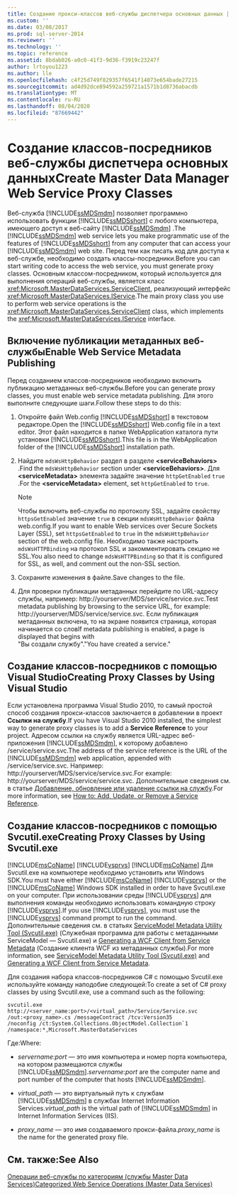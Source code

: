 ```yaml
---
title: Создание прокси-классов веб-службы диспетчера основных данных | Документы Майкрософт
ms.custom: ''
ms.date: 03/08/2017
ms.prod: sql-server-2014
ms.reviewer: ''
ms.technology: ''
ms.topic: reference
ms.assetid: 8bdab026-a0c0-41f3-9d36-f3919c23247f
author: lrtoyou1223
ms.author: lle
ms.openlocfilehash: c4f25d749f829357f6541f14073e654bade27215
ms.sourcegitcommit: ad4d92dce894592a259721a1571b1d8736abacdb
ms.translationtype: MT
ms.contentlocale: ru-RU
ms.lasthandoff: 08/04/2020
ms.locfileid: "87669442"
---
```

# <a name="create-master-data-manager-web-service-proxy-classes"></a><span data-ttu-id="f9ed1-102">Создание классов-посредников веб-службы диспетчера основных данных</span><span class="sxs-lookup"><span data-stu-id="f9ed1-102">Create Master Data Manager Web Service Proxy Classes</span></span>
  <span data-ttu-id="f9ed1-103">Веб-служба [!INCLUDE[ssMDSmdm](../../includes/ssmdsmdm-md.md)] позволяет программно использовать функции [!INCLUDE[ssMDSshort](../../includes/ssmdsshort-md.md)] с любого компьютера, имеющего доступ к веб-сайту [!INCLUDE[ssMDSmdm](../../includes/ssmdsmdm-md.md)] .</span><span class="sxs-lookup"><span data-stu-id="f9ed1-103">The [!INCLUDE[ssMDSmdm](../../includes/ssmdsmdm-md.md)] web service lets you make programmatic use of the features of [!INCLUDE[ssMDSshort](../../includes/ssmdsshort-md.md)] from any computer that can access your [!INCLUDE[ssMDSmdm](../../includes/ssmdsmdm-md.md)] web site.</span></span> <span data-ttu-id="f9ed1-104">Перед тем как писать код для доступа к веб-службе, необходимо создать классы-посредники.</span><span class="sxs-lookup"><span data-stu-id="f9ed1-104">Before you can start writing code to access the web service, you must generate proxy classes.</span></span> <span data-ttu-id="f9ed1-105">Основным классом-посредником, который используется для выполнения операций веб-службы, является класс <xref:Microsoft.MasterDataServices.ServiceClient>, реализующий интерфейс <xref:Microsoft.MasterDataServices.IService>.</span><span class="sxs-lookup"><span data-stu-id="f9ed1-105">The main proxy class you use to perform web service operations is the <xref:Microsoft.MasterDataServices.ServiceClient> class, which implements the <xref:Microsoft.MasterDataServices.IService> interface.</span></span>  
  
## <a name="enable-web-service-metadata-publishing"></a><span data-ttu-id="f9ed1-106">Включение публикации метаданных веб-службы</span><span class="sxs-lookup"><span data-stu-id="f9ed1-106">Enable Web Service Metadata Publishing</span></span>  
 <span data-ttu-id="f9ed1-107">Перед созданием классов-посредников необходимо включить публикацию метаданных веб-службы.</span><span class="sxs-lookup"><span data-stu-id="f9ed1-107">Before you can generate proxy classes, you must enable web service metadata publishing.</span></span> <span data-ttu-id="f9ed1-108">Для этого выполните следующие шаги.</span><span class="sxs-lookup"><span data-stu-id="f9ed1-108">Follow these steps to do this:</span></span>  
  
1.  <span data-ttu-id="f9ed1-109">Откройте файл Web.config [!INCLUDE[ssMDSshort](../../includes/ssmdsshort-md.md)] в текстовом редакторе.</span><span class="sxs-lookup"><span data-stu-id="f9ed1-109">Open the [!INCLUDE[ssMDSshort](../../includes/ssmdsshort-md.md)] Web.config file in a text editor.</span></span> <span data-ttu-id="f9ed1-110">Этот файл находится в папке WebApplication каталога пути установки [!INCLUDE[ssMDSshort](../../includes/ssmdsshort-md.md)].</span><span class="sxs-lookup"><span data-stu-id="f9ed1-110">This file is in the WebApplication folder of the [!INCLUDE[ssMDSshort](../../includes/ssmdsshort-md.md)] installation path.</span></span>  
  
2.  <span data-ttu-id="f9ed1-111">Найдите `mdsWsHttpBehavior` раздел в разделе **\<serviceBehaviors>** .</span><span class="sxs-lookup"><span data-stu-id="f9ed1-111">Find the `mdsWsHttpBehavior` section under **\<serviceBehaviors>**.</span></span> <span data-ttu-id="f9ed1-112">Для **\<serviceMetadata>** элемента задайте значение `httpGetEnabled` `true` .</span><span class="sxs-lookup"><span data-stu-id="f9ed1-112">For the **\<serviceMetadata>** element, set `httpGetEnabled` to `true`.</span></span>  
  
    > [!NOTE]  
    >  <span data-ttu-id="f9ed1-113">Чтобы включить веб-службы по протоколу SSL, задайте свойству `httpsGetEnabled` значение `true` в секции `mdsWsHttpBehavior` файла web.config.</span><span class="sxs-lookup"><span data-stu-id="f9ed1-113">If you want to enable Web services over Secure Sockets Layer (SSL), set `httpsGetEnabled` to `true` in the `mdsWsHttpBehavior` section of the web.config file.</span></span> <span data-ttu-id="f9ed1-114">Необходимо также настроить `mdsWsHTTPBinding` на протокол SSL и закомментировать секцию не SSL.</span><span class="sxs-lookup"><span data-stu-id="f9ed1-114">You also need to change `mdsWsHTTPBinding` so that it is configured for SSL, as well, and comment out the non-SSL section.</span></span>  
  
3.  <span data-ttu-id="f9ed1-115">Сохраните изменения в файле.</span><span class="sxs-lookup"><span data-stu-id="f9ed1-115">Save changes to the file.</span></span>  
  
4.  <span data-ttu-id="f9ed1-116">Для проверки публикации метаданных перейдите по URL-адресу службы, например: http://yourserver/MDS/service/service.svc.</span><span class="sxs-lookup"><span data-stu-id="f9ed1-116">Test metadata publishing by browsing to the service URL, for example: http://yourserver/MDS/service/service.svc.</span></span> <span data-ttu-id="f9ed1-117">Если публикация метаданных включена, то на экране появится страница, которая начинается со слов</span><span class="sxs-lookup"><span data-stu-id="f9ed1-117">If metadata publishing is enabled, a page is displayed that begins with</span></span>   
    <span data-ttu-id="f9ed1-118">"Вы создали службу".</span><span class="sxs-lookup"><span data-stu-id="f9ed1-118">"You have created a service."</span></span>  
  
## <a name="creating-proxy-classes-by-using-visual-studio"></a><span data-ttu-id="f9ed1-119">Создание классов-посредников с помощью Visual Studio</span><span class="sxs-lookup"><span data-stu-id="f9ed1-119">Creating Proxy Classes by Using Visual Studio</span></span>  
 <span data-ttu-id="f9ed1-120">Если установлена программа Visual Studio 2010, то самый простой способ создания прокси-классов заключается в добавлении в проект **Ссылки на службу**.</span><span class="sxs-lookup"><span data-stu-id="f9ed1-120">If you have Visual Studio 2010 installed, the simplest way to generate proxy classes is to add a **Service Reference** to your project.</span></span> <span data-ttu-id="f9ed1-121">Адресом ссылки на службу является URL-адрес веб-приложения [!INCLUDE[ssMDSmdm](../../includes/ssmdsmdm-md.md)], к которому добавлено /service/service.svc.</span><span class="sxs-lookup"><span data-stu-id="f9ed1-121">The address of the service reference is the URL of the [!INCLUDE[ssMDSmdm](../../includes/ssmdsmdm-md.md)] web application, appended with /service/service.svc.</span></span> <span data-ttu-id="f9ed1-122">Например: http://yourserver/MDS/service/service.svc.</span><span class="sxs-lookup"><span data-stu-id="f9ed1-122">For example: http://yourserver/MDS/service/service.svc.</span></span> <span data-ttu-id="f9ed1-123">Дополнительные сведения см. в статье [Добавление, обновление или удаление ссылки на службу](https://go.microsoft.com/fwlink/?LinkId=221167).</span><span class="sxs-lookup"><span data-stu-id="f9ed1-123">For more information, see [How to: Add, Update, or Remove a Service Reference](https://go.microsoft.com/fwlink/?LinkId=221167).</span></span>  
  
## <a name="creating-proxy-classes-by-using-svcutilexe"></a><span data-ttu-id="f9ed1-124">Создание классов-посредников с помощью Svcutil.exe</span><span class="sxs-lookup"><span data-stu-id="f9ed1-124">Creating Proxy Classes by Using Svcutil.exe</span></span>  
 <span data-ttu-id="f9ed1-125">[!INCLUDE[msCoName](../../includes/msconame-md.md)] [!INCLUDE[vsprvs](../../includes/vsprvs-md.md)] [!INCLUDE[msCoName](../../includes/msconame-md.md)] Для Svcutil.exe на компьютере необходимо установить или Windows SDK.</span><span class="sxs-lookup"><span data-stu-id="f9ed1-125">You must have either [!INCLUDE[msCoName](../../includes/msconame-md.md)] [!INCLUDE[vsprvs](../../includes/vsprvs-md.md)] or the [!INCLUDE[msCoName](../../includes/msconame-md.md)] Windows SDK installed in order to have Svcutil.exe on your computer.</span></span> <span data-ttu-id="f9ed1-126">При использовании среды [!INCLUDE[vsprvs](../../includes/vsprvs-md.md)] для выполнения команды необходимо использовать командную строку [!INCLUDE[vsprvs](../../includes/vsprvs-md.md)].</span><span class="sxs-lookup"><span data-stu-id="f9ed1-126">If you use [!INCLUDE[vsprvs](../../includes/vsprvs-md.md)], you must use the [!INCLUDE[vsprvs](../../includes/vsprvs-md.md)] command prompt to run the command.</span></span> <span data-ttu-id="f9ed1-127">Дополнительные сведения см. в статьях [ServiceModel Metadata Utility Tool (Svcutil.exe)](https://go.microsoft.com/fwlink/?LinkId=165027) (Служебная программа для работы с метаданными ServiceModel — Svcutil.exe) и [Generating a WCF Client from Service Metadata](https://go.microsoft.com/fwlink/?LinkId=164821) (Создание клиента WCF из метаданных службы).</span><span class="sxs-lookup"><span data-stu-id="f9ed1-127">For more information, see [ServiceModel Metadata Utility Tool (Svcutil.exe)](https://go.microsoft.com/fwlink/?LinkId=165027) and [Generating a WCF Client from Service Metadata](https://go.microsoft.com/fwlink/?LinkId=164821).</span></span>  
  
 <span data-ttu-id="f9ed1-128">Для создания набора классов-посредников C# с помощью Svcutil.exe используйте команду наподобие следующей:</span><span class="sxs-lookup"><span data-stu-id="f9ed1-128">To create a set of C# proxy classes by using Svcutil.exe, use a command such as the following:</span></span>  
  
```  
svcutil.exe http://<server_name:port>/<virtual_path>/Service/Service.svc   
/out:<proxy_name>.cs /messageContract /tcv:Version35   
/noconfig /ct:System.Collections.ObjectModel.Collection`1   
/namespace:*,Microsoft.MasterDataServices  
```  
  
 <span data-ttu-id="f9ed1-129">Где:</span><span class="sxs-lookup"><span data-stu-id="f9ed1-129">Where:</span></span>  
  
-   <span data-ttu-id="f9ed1-130">*servername*:*port* — это имя компьютера и номер порта компьютера, на котором размещаются службы [!INCLUDE[ssMDSmdm](../../includes/ssmdsmdm-md.md)].</span><span class="sxs-lookup"><span data-stu-id="f9ed1-130">*servername*:*port* are the computer name and port number of the computer that hosts [!INCLUDE[ssMDSmdm](../../includes/ssmdsmdm-md.md)].</span></span>  
  
-   <span data-ttu-id="f9ed1-131">*virtual_path* — это виртуальный путь к службам [!INCLUDE[ssMDSmdm](../../includes/ssmdsmdm-md.md)] в службах Internet Information Services.</span><span class="sxs-lookup"><span data-stu-id="f9ed1-131">*virtual_path* is the virtual path of [!INCLUDE[ssMDSmdm](../../includes/ssmdsmdm-md.md)] in Internet Information Services (IIS).</span></span>  
  
-   <span data-ttu-id="f9ed1-132">*proxy_name* ― это имя создаваемого прокси-файла.</span><span class="sxs-lookup"><span data-stu-id="f9ed1-132">*proxy_name* is the name for the generated proxy file.</span></span>  
  
## <a name="see-also"></a><span data-ttu-id="f9ed1-133">См. также:</span><span class="sxs-lookup"><span data-stu-id="f9ed1-133">See Also</span></span>  
 [<span data-ttu-id="f9ed1-134">Операции веб-службы по категориям (службы Master Data Services)</span><span class="sxs-lookup"><span data-stu-id="f9ed1-134">Categorized Web Service Operations &#40;Master Data Services&#41;</span></span>](categorized-web-service-operations-master-data-services.md)  
  
  
